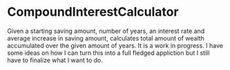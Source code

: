 # CompoundInterestCalculator
Given a starting saving amount, number of years, an interest rate and average increase in saving amount, calculates total amount of wealth accumulated over the given amount of years. It is a work in progress. I have some ideas on how I can turn this into a full fledged appliction but I still have to finalize what I want to do.
